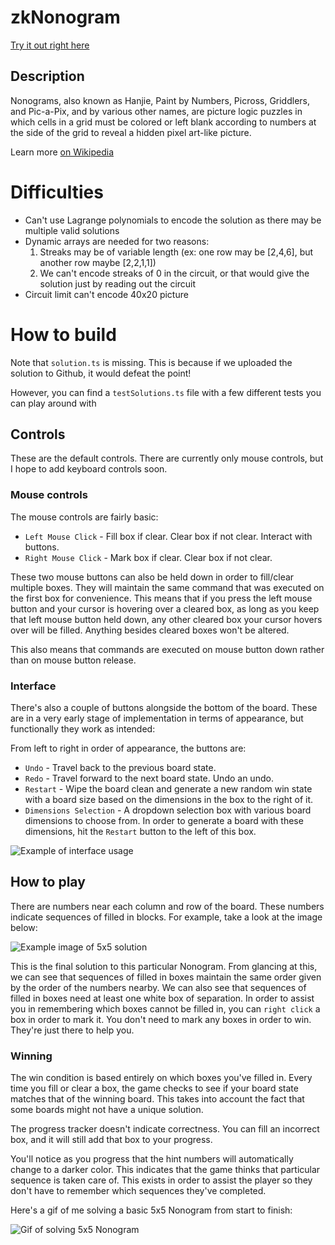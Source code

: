 # zkNonogram

[Try it out right here](TODO)

## Description

Nonograms, also known as Hanjie, Paint by Numbers, Picross, Griddlers, and Pic-a-Pix, and by various other names, are picture logic puzzles in which cells in a grid must be colored or left blank according to numbers at the side of the grid to reveal a hidden pixel art-like picture.

Learn more [on Wikipedia](https://en.wikipedia.org/wiki/Nonogram)

# Difficulties

- Can't use Lagrange polynomials to encode the solution as there may be multiple valid solutions
- Dynamic arrays are needed for two reasons:
  1. Streaks may be of variable length (ex: one row may be [2,4,6], but another row maybe [2,2,1,1])
  2. We can't encode streaks of 0 in the circuit, or that would give the solution just by reading out the circuit
- Circuit limit can't encode 40x20 picture

# How to build

Note that `solution.ts` is missing. This is because if we uploaded the solution to Github, it would defeat the point!

However, you can find a `testSolutions.ts` file with a few different tests you can play around with

## Controls

These are the default controls. There are currently only mouse controls, but I hope to add keyboard controls soon.

### Mouse controls

The mouse controls are fairly basic:

- `Left Mouse Click` - Fill box if clear. Clear box if not clear. Interact with buttons.
- `Right Mouse Click` - Mark box if clear. Clear box if not clear.

These two mouse buttons can also be held down in order to fill/clear multiple boxes. They will maintain the same command that was executed on the first box for convenience. This means that if you press the left mouse button and your cursor is hovering over a cleared box, as long as you keep that left mouse button held down, any other cleared box your cursor hovers over will be filled. Anything besides cleared boxes won't be altered.

This also means that commands are executed on mouse button down rather than on mouse button release.

### Interface

There's also a couple of buttons alongside the bottom of the board. These are in a very early stage of implementation in terms of appearance, but functionally they work as intended:

From left to right in order of appearance, the buttons are:

- `Undo` - Travel back to the previous board state.
- `Redo` - Travel forward to the next board state. Undo an undo.
- `Restart` - Wipe the board clean and generate a new random win state with a board size based on the dimensions in the box to the right of it.
- `Dimensions Selection` - A dropdown selection box with various board dimensions to choose from. In order to generate a board with these dimensions, hit the `Restart` button to the left of this box.

![Example of interface usage](https://i.imgur.com/6fbO36N.gif)

## How to play

There are numbers near each column and row of the board. These numbers indicate sequences of filled in blocks. For example, take a look at the image below:

![Example image of 5x5 solution](https://i.imgur.com/vPTTS1a.png)

This is the final solution to this particular Nonogram. From glancing at this, we can see that sequences of filled in boxes maintain the same order given by the order of the numbers nearby. We can also see that sequences of filled in boxes need at least one white box of separation. In order to assist you in remembering which boxes cannot be filled in, you can `right click` a box in order to mark it. You don't need to mark any boxes in order to win. They're just there to help you.

### Winning

The win condition is based entirely on which boxes you've filled in. Every time you fill or clear a box, the game checks to see if your board state matches that of the winning board. This takes into account the fact that some boards might not have a unique solution.

The progress tracker doesn't indicate correctness. You can fill an incorrect box, and it will still add that box to your progress.

You'll notice as you progress that the hint numbers will automatically change to a darker color. This indicates that the game thinks that particular sequence is taken care of. This exists in order to assist the player so they don't have to remember which sequences they've completed.

Here's a gif of me solving a basic 5x5 Nonogram from start to finish:

![Gif of solving 5x5 Nonogram](https://i.imgur.com/0yIdX0Z.gif)

